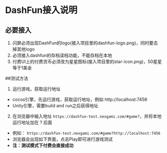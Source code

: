 # DashFun接入说明

## 必要接入
1. 闪屏必须出现DashFun的logo(接入项目里的dashfun-logo.png)，同时要去掉其他logo
2. 必须接入dashfun的存档读档功能，不能存档在本地
3. 付费UI上的付费货币必须改为星星图标(接入项目里的star-icon.png)，50星星等于1美金

##测试方法
1. 运行游戏，获取运行地址
- cocos引擎，先运行游戏，获取运行地址，例如 http://localhost:7456
- Unity引擎，需要build and run之后获得地址
2. 在浏览器中输入地址 `https://dashfun-test.nexgami.com/#game?`，并将本地运行地址加在 ? 后面

- 例如：
`https://dashfun-test.nexgami.com/#game?http://localhost:7456`
- 浏览器会出现如下界面，点击Play即可进行游戏测试
- **注：测试模式下付费会直接成功**

